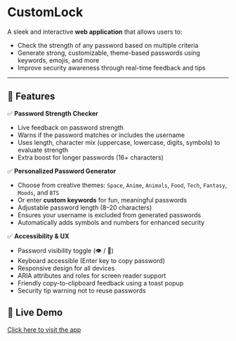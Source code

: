# CustomLock

A sleek and interactive **web application** that allows users to:
- Check the strength of any password based on multiple criteria
- Generate strong, customizable, theme-based passwords using keywords, emojis, and more
- Improve security awareness through real-time feedback and tips

---

## 🌟 Features

✅ **Password Strength Checker**  
- Live feedback on password strength  
- Warns if the password matches or includes the username  
- Uses length, character mix (uppercase, lowercase, digits, symbols) to evaluate strength  
- Extra boost for longer passwords (16+ characters)

✅ **Personalized Password Generator**  
- Choose from creative themes: `Space`, `Anime`, `Animals`, `Food`, `Tech`, `Fantasy`, `Moods`, and `BTS`  
- Or enter **custom keywords** for fun, meaningful passwords  
- Adjustable password length (8–20 characters)  
- Ensures your username is excluded from generated passwords  
- Automatically adds symbols and numbers for enhanced security  

✅ **Accessibility & UX**  
- Password visibility toggle (👁️ / 🙈)  
- Keyboard accessible (Enter key to copy password)  
- Responsive design for all devices  
- ARIA attributes and roles for screen reader support  
- Friendly copy-to-clipboard feedback using a toast popup  
- Security tip warning not to reuse passwords

## 🔐 Live Demo

[Click here to visit the app](https://customlock.netlify.app)

